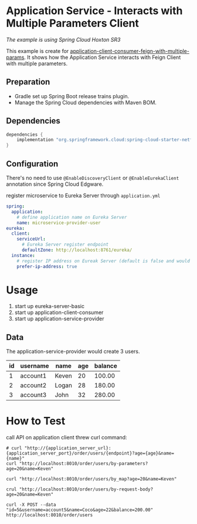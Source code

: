 # Application Service - Interacts with Multiple Parameters Client
_The example is using Spring Cloud Hoxton SR3_

This example is create for [application-client-consumer-feign-with-multiple-params](../application-client-consumer-feign-with-multiple-params). It shows how the Application Service interacts with Feign Client with multiple parameters.

## Preparation
- Gradle set up Spring Boot release trains plugin.
- Manage the Spring Cloud dependencies with Maven BOM.

## Dependencies
```groovy
dependencies {
    implementation "org.springframework.cloud:spring-cloud-starter-netflix-eureka-client"
}
```

## Configuration
There's no need to use `@EnableDiscoveryClient` or `@EnableEurekaClient` annotation since Spring Cloud Edgware.

register microservice to Eureka Server through `application.yml`
```yaml
spring:
  application:
    # define application name on Eureka Server
    name: microservice-provider-user 
eureka:
  client:
    serviceUrl:
      # Eureka Server register endpoint
      defaultZone: http://localhost:8761/eureka/
  instance:
    # register IP address on Eureak Server (default is false and would register host name instead)
    prefer-ip-address: true
```

# Usage
1. start up eureka-server-basic
2. start up application-client-consumer
3. start up application-service-provider

## Data
The application-service-provider would create 3 users.

| id | username | name | age | balance |
|---|---|---|---|---|
| 1 | account1 | Keven | 20 | 100.00 |
| 2 | account2 | Logan | 28 | 180.00 |
| 3 | account3 | John | 32 | 280.00 |

# How to Test
call API on application client threw curl command:
```shell script
# curl "http://{application_server_url}:{application_server_port}/order/users/{endpoint}?age={age}&name={name}"
curl "http://localhost:8010/order/users/by-parameters?age=20&name=Keven"

curl "http://localhost:8010/order/users/by_map?age=20&name=Keven"

crul "http://localhost:8010/order/users/by-request-body?age=20&name=Keven"

curl -X POST --data "id=5&username=account5&name=Coco&age=22&balance=200.00" http://localhost:8010/order/users
```